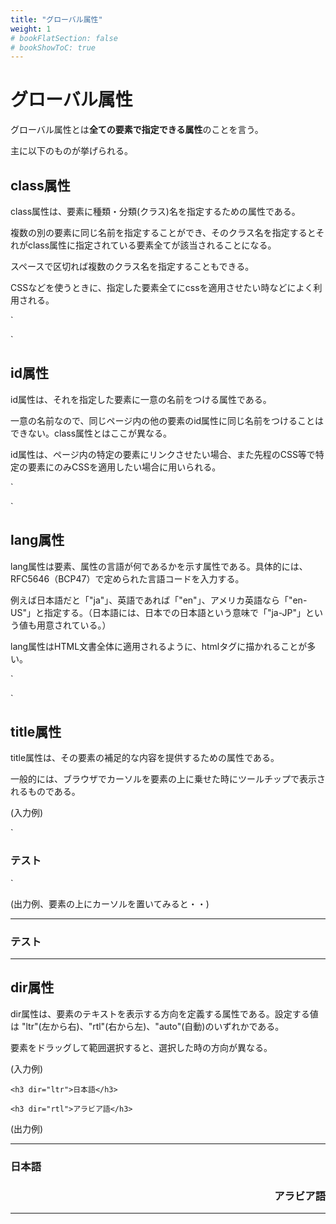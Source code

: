 ```yaml
---
title: "グローバル属性"
weight: 1
# bookFlatSection: false
# bookShowToC: true
---
```


# グローバル属性

グローバル属性とは**全ての要素で指定できる属性**のことを言う。

主に以下のものが挙げられる。

## class属性

class属性は、要素に種類・分類(クラス)名を指定するための属性である。

複数の別の要素に同じ名前を指定することができ、そのクラス名を指定するとそれがclass属性に指定されている要素全てが該当されることになる。

スペースで区切れば複数のクラス名を指定することもできる。

CSSなどを使うときに、指定した要素全てにcssを適用させたい時などによく利用される。

`
<p class="class1">
<p class="class class2 class3">
`

## id属性

id属性は、それを指定した要素に一意の名前をつける属性である。

一意の名前なので、同じページ内の他の要素のid属性に同じ名前をつけることはできない。class属性とはここが異なる。

id属性は、ページ内の特定の要素にリンクさせたい場合、また先程のCSS等で特定の要素にのみCSSを適用したい場合に用いられる。

`
<p id="id1">
<p id="id2">
`


## lang属性

lang属性は要素、属性の言語が何であるかを示す属性である。具体的には、RFC5646（BCP47）で定められた言語コードを入力する。

例えば日本語だと「"ja"」、英語であれば「"en"」、アメリカ英語なら「"en-US"」と指定する。（日本語には、日本での日本語という意味で「"ja-JP"」という値も用意されている。）

lang属性はHTML文書全体に適用されるように、htmlタグに描かれることが多い。

`
<html lang="ja">
`


## title属性

title属性は、その要素の補足的な内容を提供するための属性である。

一般的には、ブラウザでカーソルを要素の上に乗せた時にツールチップで表示されるものである。

(入力例)

`
<h3 title="title属性に書かれた内容はここに出る">テスト</h3>
`

(出力例、要素の上にカーソルを置いてみると・・)

<hr>

<h3 title="title属性に書かれた内容はここに出る">テスト</h3>

<hr>




## dir属性

dir属性は、要素のテキストを表示する方向を定義する属性である。設定する値は "ltr"(左から右)、"rtl"(右から左)、"auto"(自動)のいずれかである。

要素をドラッグして範囲選択すると、選択した時の方向が異なる。

(入力例)

```
<h3 dir="ltr">日本語</h3>

<h3 dir="rtl">アラビア語</h3>
```

(出力例)

<hr>
<h3 dir="ltr">日本語</h3>

<h3 dir="rtl">アラビア語</h3>
<hr>
